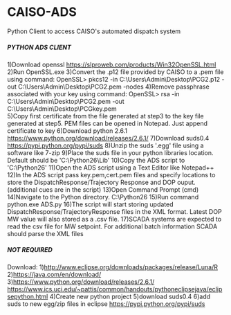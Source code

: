 # CAISO-ADS
Python Client to access CAISO's automated dispatch system



##### PYTHON ADS CLIENT ####

1)Download openssl https://slproweb.com/products/Win32OpenSSL.html
2)Run OpenSSL.exe 
3)Convert the .p12 file provided by CAISO to a .pem file using command: OpenSSL> pkcs12 -in C:\Users\Admin\Desktop\PCG2.p12 -out C:\Users\Admin\Desktop\PCG2.pem -nodes
4)Remove passphrase associated with your key using command: OpenSSL> rsa -in C:\Users\Admin\Desktop\PCG2.pem -out C:\Users\Admin\Desktop\PCGkey.pem  
5)Copy first certificate from the file generated at step3 to the key file generated at step5. PEM files can be opened in Notepad. Just append certificate to key
6)Download python 2.6.1
      https://www.python.org/download/releases/2.6.1/
7)Download suds0.4
      https://pypi.python.org/pypi/suds
8)Unzip the suds '.egg' file using a software like 7-zip
9)Place the suds file in your python libraries location. Default should be 'C:\Python26\Lib' 
10)Copy the ADS script to 'C:\Python26'
11)Open the ADS script using a Text Editor like Notepad++
12)In the ADS script pass key.pem,cert.pem files and specify locations to store the DispatchResponse/Trajectory Response and DOP ouput. (additional cues are in the script) 
13)Open Command Prompt (cmd)
14)Navigate to the Python directory. C:\Python26
15)Run command python.exe ADS.py
16)The script will start storing updated DispatchResponse/TrajectoryResponse files in the XML format. Latest DOP MW value will also stored as a .csv file. 
17)SCADA systems are expected to read the csv file for MW setpoint. For additional batch information SCADA should parse the XML files 










##### NOT REQUIRED
Download:
1)http://www.eclipse.org/downloads/packages/release/Luna/R
2)https://java.com/en/download/
3)https://www.python.org/download/releases/2.6.1/
         https://www.ics.uci.edu/~pattis/common/handouts/pythoneclipsejava/eclipsepython.html
4)Create new python project
5)download suds0.4
6)add suds to new egg/zip files in eclipse
    https://pypi.python.org/pypi/suds
	
